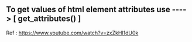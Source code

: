 ## To get values of html element attributes use ----> [ get_attributes() ]
Ref : https://www.youtube.com/watch?v=zxZkHl1dU0k
